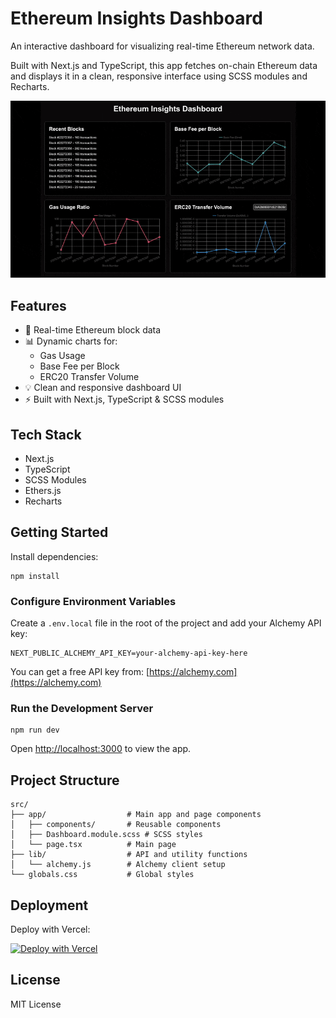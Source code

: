 # Ethereum Insights Dashboard

An interactive dashboard for visualizing real-time Ethereum network data.

Built with Next.js and TypeScript, this app fetches on-chain Ethereum data and
displays it in a clean, responsive interface using SCSS modules and Recharts.

<div align="center">
  <img src="assets/ethereum-dashboard.gif" width="600">
</div>

## Features

- 🔗 Real-time Ethereum block data
- 📊 Dynamic charts for:
  - Gas Usage
  - Base Fee per Block
  - ERC20 Transfer Volume
- 💡 Clean and responsive dashboard UI
- ⚡ Built with Next.js, TypeScript & SCSS modules

## Tech Stack

- Next.js
- TypeScript
- SCSS Modules
- Ethers.js
- Recharts

## Getting Started

Install dependencies:

```
npm install
```

### Configure Environment Variables

Create a `.env.local` file in the root of the project and add your Alchemy API
key:

```
NEXT_PUBLIC_ALCHEMY_API_KEY=your-alchemy-api-key-here
```

You can get a free API key from: [https://alchemy.com](https://alchemy.com)

### Run the Development Server

```
npm run dev
```

Open [http://localhost:3000](http://localhost:3000) to view the app.

## Project Structure

```
src/
├── app/                  # Main app and page components
│   ├── components/       # Reusable components
│   ├── Dashboard.module.scss # SCSS styles
│   └── page.tsx          # Main page
├── lib/                  # API and utility functions
│   └── alchemy.js        # Alchemy client setup
└── globals.css           # Global styles
```

## Deployment

Deploy with Vercel:

[![Deploy with Vercel](https://vercel.com/button)](https://vercel.com/new)

## License

MIT License
